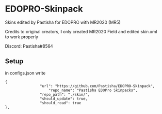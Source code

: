 # EDOPRO-Skinpack
Skins edited by Pastisha for EDOPRO with MR2020 (MR5)


Credits to original creators, I only created MR2020 Field and edited skin.xml to work properly

Discord: Pastisha#8564


## Setup

in configs.json write

```
{
     			"url": "https://github.com/Pastisha/EDOPRO-Skinpack",
      		        "repo_name": "Pastisha EDOPro Skinpacks",
     			"repo_path": "./skin/",
     			"should_update": true,
     			"should_read": true
},
```

